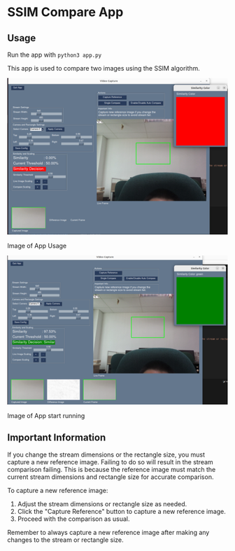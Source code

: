 # SSIM Compare App

## Usage

Run the app with `python3 app.py`

This app is used to compare two images using the SSIM algorithm. 

![](./assets/app01.png)

Image of App Usage

![](./assets/app02.png)

Image of App start running

## Important Information

If you change the stream dimensions or the rectangle size, you must capture a new reference image. Failing to do so will result in the stream comparison failing. This is because the reference image must match the current stream dimensions and rectangle size for accurate comparison.

To capture a new reference image:
1. Adjust the stream dimensions or rectangle size as needed.
2. Click the "Capture Reference" button to capture a new reference image.
3. Proceed with the comparison as usual.

Remember to always capture a new reference image after making any changes to the stream or rectangle size.